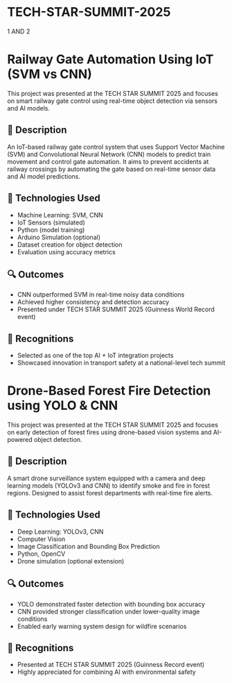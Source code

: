 # TECH-STAR-SUMMIT-2025
1 AND 2
# Railway Gate Automation Using IoT (SVM vs CNN)

This project was presented at the TECH STAR SUMMIT 2025 and focuses on smart railway gate control using real-time object detection via sensors and AI models.

## 📌 Description
An IoT-based railway gate control system that uses Support Vector Machine (SVM) and Convolutional Neural Network (CNN) models to predict train movement and control gate automation. It aims to prevent accidents at railway crossings by automating the gate based on real-time sensor data and AI model predictions.

## 🧠 Technologies Used
- Machine Learning: SVM, CNN
- IoT Sensors (simulated)
- Python (model training)
- Arduino Simulation (optional)
- Dataset creation for object detection
- Evaluation using accuracy metrics

## 🔍 Outcomes
- CNN outperformed SVM in real-time noisy data conditions
- Achieved higher consistency and detection accuracy
- Presented under TECH STAR SUMMIT 2025 (Guinness World Record event)

## 🏅 Recognitions
- Selected as one of the top AI + IoT integration projects
- Showcased innovation in transport safety at a national-level tech summit



# Drone-Based Forest Fire Detection using YOLO & CNN

This project was presented at the TECH STAR SUMMIT 2025 and focuses on early detection of forest fires using drone-based vision systems and AI-powered object detection.

## 📌 Description
A smart drone surveillance system equipped with a camera and deep learning models (YOLOv3 and CNN) to identify smoke and fire in forest regions. Designed to assist forest departments with real-time fire alerts.

## 🧠 Technologies Used
- Deep Learning: YOLOv3, CNN
- Computer Vision
- Image Classification and Bounding Box Prediction
- Python, OpenCV
- Drone simulation (optional extension)

## 🔍 Outcomes
- YOLO demonstrated faster detection with bounding box accuracy
- CNN provided stronger classification under lower-quality image conditions
- Enabled early warning system design for wildfire scenarios

## 🏅 Recognitions
- Presented at TECH STAR SUMMIT 2025 (Guinness Record event)
- Highly appreciated for combining AI with environmental safety
